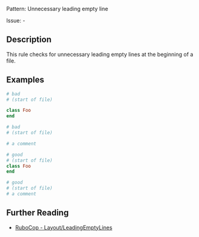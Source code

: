 Pattern: Unnecessary leading empty line

Issue: -

## Description

This rule checks for unnecessary leading empty lines at the beginning of a file.

## Examples

```ruby
# bad
# (start of file)

class Foo
end

# bad
# (start of file)

# a comment

# good
# (start of file)
class Foo
end

# good
# (start of file)
# a comment
```

## Further Reading

* [RuboCop - Layout/LeadingEmptyLines](https://rubocop.readthedocs.io/en/latest/cops_layout/#layoutleadingemptylines)

